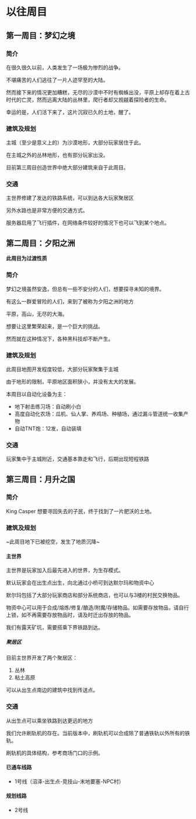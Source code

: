 以往周目
=====

第一周目：梦幻之境
-----
### 简介
在很久很久以前，人类发生了一场极为惨烈的战争。

不堪痛苦的人们逃往了一片人迹罕至的大陆。

然而接下来的情况更加糟糕，无尽的沙漠中不时有蜘蛛出没，平原上却存在着上古时代的亡灵，然而远离大陆的丛林里，爬行者却又觊觎着探险者的生命。

幸运的是，人们活下来了，这片沉寂已久的土地，醒了。

### 建筑及规划
主城（至少是意义上的）为沙漠地形，大部分玩家居住于此。

在主城之外的丛林地形，也有部分玩家出没。

目前第三周目创造世界中绝大部分建筑来自于此周目。

### 交通
主世界修建了发达的铁路系统，可以到达各大玩家聚居区

另外水路也是非常方便的交通方式。

服务器启用了飞行插件，在网络条件较好的情况下也可以飞到某个地点。

第二周目：夕阳之洲
-----
**此周目为过渡性质**

### 简介
梦幻之境虽然安逸，但总有一些不安分的人们，想要探寻未知的境界。

有这么一群爱冒险的人们，来到了被称为夕阳之洲的地方

平原，高山，无尽的大海。

想要让这里繁荣起来，是一个巨大的挑战。

然而就在这种情况下，各种黑科技却不断产生。

### 建筑及规划
此周目地图开发程度较低，大部分玩家聚集于主城

由于地形的限制，平原地区面积狭小，并没有太大的发展。

本周目以自动化设备为主：

* 地下射击练习场：自动刷小白
* 高度自动化农场：瓜机、仙人掌、养鸡场、种植场，通过漏斗管道统一收集产物
* 自动TNT炮：12发，自动装填

### 交通
玩家集中于主城附近，交通基本靠走和飞行，后期出现短程铁路

第三周目：月升之国
-----

### 简介
King Casper 想要寻回失去的子民，终于找到了一片肥沃的土地。

### 建筑及规划

~此周目地下已被挖空，发生了地质沉降~

#### 主世界
主世界是玩家加入后最先进入的世界，为生存模式。

默认玩家会在出生点出生，向北通过小桥可到达默尔玛和物资中心

默尔玛包括了大部分玩家商店和部分系统商店，也可以与3楼的村民交换物品。

物资中心可以用于合成/熔炼/修复/酿造/附魔/存储物品。如需要存放物品，请自行上锁，如不再需要存放物品时，请及时迁出存放的物品。

我们有露天矿坑，需要搭乘下界铁路到达。

##### 聚居区
目前主世界开发了两个聚居区：

1. 丛林
2. 粘土高原

可以从出生点南边的建筑中找到传送点。

### 交通
从出生点可以乘坐铁路到达更远的地方

我们允许刷轨机的存在。当前版本中，刷轨机可以合成除了普通铁轨以外所有的铁轨。

刷轨机的具体结构，参考商场门口的示例。

#### 已通车线路

* 1号线（沼泽-出生点-竞技山-末地要塞-NPC村）

#### 规划线路

* 2号线


